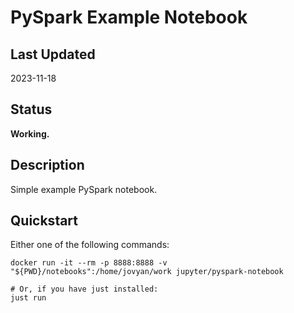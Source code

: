# PySpark Example Notebook

## Last Updated

2023-11-18

## Status

**Working.**

## Description

Simple example PySpark notebook.

## Quickstart

Either one of the following commands:

```shell
docker run -it --rm -p 8888:8888 -v "${PWD}/notebooks":/home/jovyan/work jupyter/pyspark-notebook

# Or, if you have just installed:
just run
```

